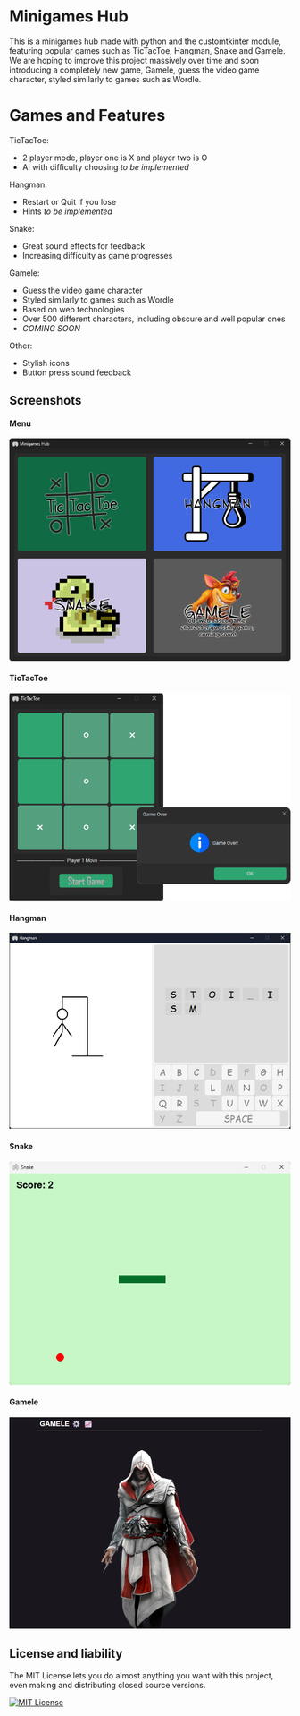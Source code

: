 # Minigames Hub

This is a minigames hub made with python and the customtkinter module, featuring popular games such as TicTacToe, Hangman, Snake and Gamele. We are hoping to improve this project massively over time and soon introducing a completely new game, Gamele, guess the video game character, styled similarly to games such as Wordle.

# Games and Features
TicTacToe:
  - 2 player mode, player one is X and player two is O
  - AI with difficulty choosing *to be implemented*

Hangman:
  - Restart or Quit if you lose
  - Hints *to be implemented*

Snake:
  - Great sound effects for feedback
  - Increasing difficulty as game progresses

Gamele:
  - Guess the video game character
  - Styled similarly to games such as Wordle
  - Based on web technologies
  - Over 500 different characters, including obscure and well popular ones
  - *COMING SOON*

Other:
  - Stylish icons
  - Button press sound feedback   


## Screenshots

#### Menu
![Menu Screenshot](Screenshots/hub.png)

#### TicTacToe
![TicTacToe Screenshot](Screenshots/tictactoe.png)

#### Hangman
![Hangman Screenshot](Screenshots/hangman.png)

#### Snake
![Snake Screenshot](Screenshots/snake.png)

#### Gamele
![Gamele Screenshot](Screenshots/gamele.png)

## License and liability
The MIT License lets you do almost anything you want with this project, even making and distributing closed source versions.

[![MIT License](https://img.shields.io/badge/License-MIT-green.svg)](https://choosealicense.com/licenses/mit/)
